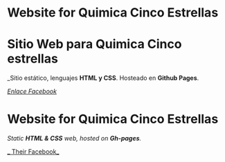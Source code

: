 # Website for Quimica Cinco Estrellas
# Sitio Web para Quimica Cinco estrellas

_Sitio estático, lenguajes **HTML y CSS**. Hosteado en **Github Pages**.

[_Enlace Facebook_](https://www.facebook.com/quimicacinco.estrellas.5)

# Website for Quimica Cinco Estrellas
_Static **HTML & CSS** web, hosted on **Gh-pages**._

[_ Their Facebook_](https://www.facebook.com/quimicacinco.estrellas.5)

